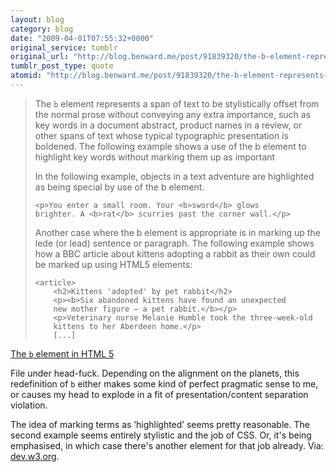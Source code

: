 ```yaml
---
layout: blog
category: blog
date: "2009-04-01T07:55:32+0000"
original_service: tumblr
original_url: "http://blog.benward.me/post/91839320/the-b-element-represents-a-span-of-text-to-be"
tumblr_post_type: quote
atomid: "http://blog.benward.me/post/91839320/the-b-element-represents-a-span-of-text-to-be"
---
```

> The `b` element represents a span of text to be stylistically offset from the normal prose without conveying any extra importance, such as key words in a document abstract, product names in a review, or other spans of text whose typical typographic presentation is boldened. The following example shows a use of the b element to highlight key words without marking them up as important
> 
> In the following example, objects in a text adventure are highlighted as being special by use of the b element.
> 
>     <p>You enter a small room. Your <b>sword</b> glows
>     brighter. A <b>rat</b> scurries past the corner wall.</p>
> 
> Another case where the b element is appropriate is in marking up the lede (or lead) sentence or paragraph. The following example shows how a BBC article about kittens adopting a rabbit as their own could be marked up using HTML5 elements: 
> 
>     <article>
>         <h2>Kittens 'adopted' by pet rabbit</h2>
>         <p><b>Six abandoned kittens have found an unexpected 
>         new mother figure — a pet rabbit.</b></p>
>         <p>Veterinary nurse Melanie Humble took the three-week-old
>         kittens to her Aberdeen home.</p>
>         [...]
> 

<a href="http://dev.w3.org/html5/spec/Overview.html#the-b-element">The `b` element in HTML 5</a>

File under head-fuck. Depending on the alignment on the planets, this redefinition of `b` either makes some kind of perfect pragmatic sense to me, or causes my head to explode in a fit of presentation/content separation violation.

The idea of marking terms as ‘highlighted’ seems pretty reasonable. The second example seems entirely stylistic and the job of CSS. Or, it's being emphasised, in which case there's another element for that job already.
Via: [dev.w3.org](http://dev.w3.org/html5/spec/Overview.html#the-b-element).